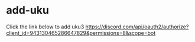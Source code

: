 # add-uku
Click the link below to add uku3
https://discord.com/api/oauth2/authorize?client_id=943130465286647829&permissions=8&scope=bot
